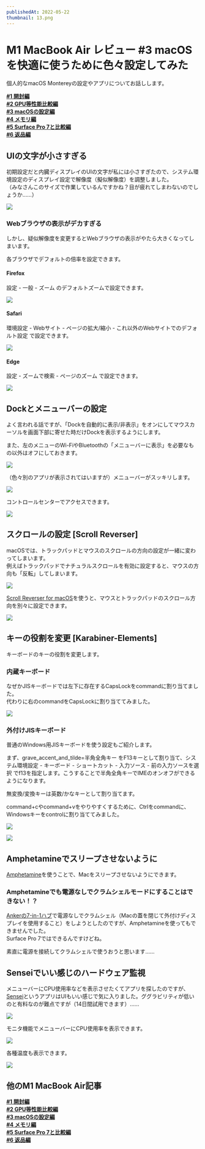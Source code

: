 ```yaml
---
publishedAt: 2022-05-22
thumbnail: 13.png
---
```


# M1 MacBook Air レビュー #3 macOSを快適に使うために色々設定してみた

個人的なmacOS Montereyの設定やアプリについてお話しします。

[**#1 開封編**](../05-20-m1mba-1)  
[**#2 GPU等性能比較編**](../05-21-m1mba-2)  
[**#3 macOSの設定編**](../05-22-m1mba-3)  
[**#4 メモリ編**](../05-23-m1mba-4)  
[**#5 Surface Pro 7と比較編**](../05-24-m1mba-5)  
[**#6 返品編**](../05-25-m1mba-6)

## UIの文字が小さすぎる

初期設定だと内臓ディスプレイのUIの文字が私には小さすぎたので、システム環境設定のディスプレイ設定で解像度（擬似解像度）を調整しました。\
（みなさんこのサイズで作業しているんですかね？目が疲れてしまわないのでしょうか……）

![](0.png)

### Webブラウザの表示がデカすぎる

しかし、疑似解像度を変更するとWebブラウザの表示がやたら大きくなってしまいます。

各ブラウザでデフォルトの倍率を設定できます。

#### Firefox

設定 - 一般 - ズーム のデフォルトズームで設定できます。

![](1.png)

#### Safari

環境設定 - Webサイト - ページの拡大/縮小 - これ以外のWebサイトでのデフォルト設定 で設定できます。

![](2.png)

#### Edge

設定 - ズームで検索 - ページのズーム で設定できます。

![](3.png)

## Dockとメニューバーの設定

よく言われる話ですが、「Dockを自動的に表示/非表示」をオンにしてマウスカーソルを画面下部に寄せた時だけDockを表示するようにします。

また、左のメニューのWi-FiやBluetoothの「メニューバーに表示」を必要なもの以外はオフにしておきます。

![](4.png)

（色々別のアプリが表示されてはいますが）メニューバーがスッキリします。

![](5.png)

コントロールセンターでアクセスできます。

![](6.png)

## スクロールの設定 \[Scroll Reverser]

macOSでは、トラックパッドとマウスのスクロールの方向の設定が一緒に変わってしまいます。\
例えばトラックパッドでナチュラルスクロールを有効に設定すると、マウスの方向も「反転」してしまいます。

![](7.png)

[Scroll Reverser for macOS](https://pilotmoon.com/scrollreverser/)を使うと、マウスとトラックパッドのスクロール方向を別々に設定できます。

![](8.png)

## キーの役割を変更 \[Karabiner-Elements]

キーボードのキーの役割を変更します。

### 内蔵キーボード

なぜかJISキーボードでは左下に存在するCapsLockをcommandに割り当てました。\
代わりに右のcommandをCapsLockに割り当ててみました。

![](9.png)

### 外付けJISキーボード

普通のWindows用JISキーボードを使う設定もご紹介します。

まず、grave\_accent\_and\_tilde=半角全角キー をF13キーとして割り当て、システム環境設定 - キーボード - ショートカット - 入力ソース - 前の入力ソースを選択 でf13を指定します。こうすることで半角全角キーでIMEのオンオフができるようになります。

無変換/変換キーは英数/かなキーとして割り当てます。

command+cやcommand+vをやりやすくするために、Ctrlをcommandに、Windowsキーをcontrolに割り当ててみました。

![](10.png)

![](11.png)

## Amphetamineでスリープさせないように

[Amphetamine](https://apps.apple.com/jp/app/amphetamine/id937984704)を使うことで、Macをスリープさせないようにできます。

### Amphetamineでも電源なしでクラムシェルモードにすることはできない！？

[Ankerの7-in-1ハブ](https://www.youtube.com/watch?v=bbFAMkrxFF8)で電源なしでクラムシェル（Macの蓋を閉じて外付けディスプレイを使用すること）をしようとしたのですが、Amphetamineを使ってもできませんでした。\
Surface Pro 7ではできるんですけどね。

素直に電源を接続してクラムシェルで使うおうと思います……

## Senseiでいい感じのハードウェア監視

メニューバーにCPU使用率などを表示させたくてアプリを探したのですが、[Sensei](https://sensei.app/)というアプリはUIもいい感じで気に入りました。ググラビリティが低いのと有料なのが難点ですが（14日間試用できます）……

![](12.png)

モニタ機能でメニューバーにCPU使用率を表示できます。

![](13.png)

各種温度も表示できます。

![](14.png)

## 他のM1 MacBook Air記事

[**#1 開封編**](../05-20-m1mba-1)  
[**#2 GPU等性能比較編**](../05-21-m1mba-2)  
[**#3 macOSの設定編**](../05-22-m1mba-3)  
[**#4 メモリ編**](../05-23-m1mba-4)  
[**#5 Surface Pro 7と比較編**](../05-24-m1mba-5)  
[**#6 返品編**](../05-25-m1mba-6)

